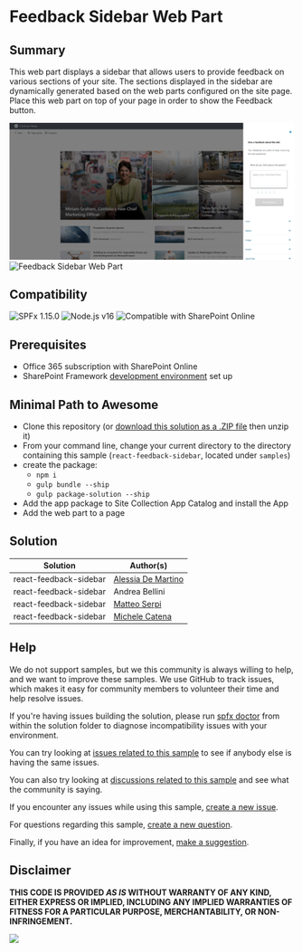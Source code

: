 # Feedback Sidebar Web Part

## Summary

This web part displays a sidebar that allows users to provide feedback on various sections of your site.
The sections displayed in the sidebar are dynamically generated based on the web parts configured on the site page.
Place this web part on top of your page in order to show the Feedback button.

![Feedback Sidebar Web Part](./assets/preview-img-01.png)
![Feedback Sidebar Web Part](./assets/preview.gif)

## Compatibility

![SPFx 1.15.0](https://img.shields.io/badge/SPFx-1.15.0-green.svg)
![Node.js v16](https://img.shields.io/badge/Node.js-v16-green.svg)
![Compatible with SharePoint Online](https://img.shields.io/badge/SharePoint%20Online-Compatible-green.svg)

## Prerequisites

- Office 365 subscription with SharePoint Online
- SharePoint Framework [development environment](https://docs.microsoft.com/sharepoint/dev/spfx/set-up-your-development-environment) set up

## Minimal Path to Awesome

- Clone this repository (or [download this solution as a .ZIP file](https://pnp.github.io/download-partial/?url=https://github.com/pnp/sp-dev-fx-webparts/tree/main/samples/react-feedback-sidebar) then unzip it)
- From your command line, change your current directory to the directory containing this sample (`react-feedback-sidebar`, located under `samples`)
- create the package:
  - `npm i`
  - `gulp bundle --ship`
  - `gulp package-solution --ship`
- Add the app package to Site Collection App Catalog and install the App
- Add the web part to a page

## Solution

| Solution               | Author(s)                                                 |
| ---------------------- | --------------------------------------------------------- |
| react-feedback-sidebar | [Alessia De Martino](https://github.com/AlessiaDeMartino) |
| react-feedback-sidebar | Andrea Bellini                                            |
| react-feedback-sidebar | [Matteo Serpi](https://github.com/srpmtt)                 |
| react-feedback-sidebar | [Michele Catena](https://github.com/10xMike)              |

## Help

We do not support samples, but we this community is always willing to help, and we want to improve these samples. We use GitHub to track issues, which makes it easy for community members to volunteer their time and help resolve issues.

If you're having issues building the solution, please run [spfx doctor](https://pnp.github.io/cli-microsoft365/cmd/spfx/spfx-doctor/) from within the solution folder to diagnose incompatibility issues with your environment.

You can try looking at [issues related to this sample](https://github.com/pnp/sp-dev-fx-webparts/issues?q=label%3A%22sample%3A%20react-feedback-sidebar") to see if anybody else is having the same issues.

You can also try looking at [discussions related to this sample](https://github.com/pnp/sp-dev-fx-webparts/discussions?discussions_q=react-feedback-sidebar) and see what the community is saying.

If you encounter any issues while using this sample, [create a new issue](https://github.com/pnp/sp-dev-fx-webparts/issues/new?assignees=&labels=Needs%3A+Triage+%3Amag%3A%2Ctype%3Abug-suspected%2Csample%3A%20react-feedback-sidebar&template=bug-report.yml&sample=react-feedback-sidebar&authors=@srpmtt&title=react-feedback-sidebar%20-%20).

For questions regarding this sample, [create a new question](https://github.com/pnp/sp-dev-fx-webparts/issues/new?assignees=&labels=Needs%3A+Triage+%3Amag%3A%2Ctype%3Aquestion%2Csample%3A%20react-feedback-sidebar&template=question.yml&sample=react-feedback-sidebar&authors=@srpmtt&title=react-feedback-sidebar%20-%20).

Finally, if you have an idea for improvement, [make a suggestion](https://github.com/pnp/sp-dev-fx-webparts/issues/new?assignees=&labels=Needs%3A+Triage+%3Amag%3A%2Ctype%3Aenhancement%2Csample%3A%20react-feedback-sidebar&template=question.yml&sample=react-feedback-sidebar&authors=@srpmtt&title=react-feedback-sidebar%20-%20).

## Disclaimer

**THIS CODE IS PROVIDED _AS IS_ WITHOUT WARRANTY OF ANY KIND, EITHER EXPRESS OR IMPLIED, INCLUDING ANY IMPLIED WARRANTIES OF FITNESS FOR A PARTICULAR PURPOSE, MERCHANTABILITY, OR NON-INFRINGEMENT.**

<img src="https://pnptelemetry.azurewebsites.net/sp-dev-fx-webparts/samples/react-feedback-sidebar" />
